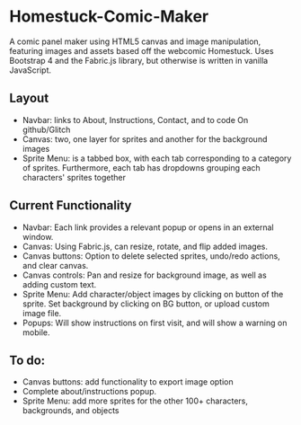 # Homestuck-Comic-Maker

A comic panel maker using HTML5 canvas and image manipulation, featuring images and assets based off the webcomic Homestuck. Uses Bootstrap 4 and the Fabric.js library, but otherwise is written in vanilla JavaScript.

Layout
------
- Navbar: links to About, Instructions, Contact, and to code On github/Glitch
- Canvas: two, one layer for sprites and another for the background images
- Sprite Menu: is a tabbed box, with each tab corresponding to a category of sprites. Furthermore, each tab has dropdowns grouping each characters' sprites together

Current Functionality
------
- Navbar: Each link provides a relevant popup or opens in an external window.
- Canvas: Using Fabric.js, can resize, rotate, and flip added images.
- Canvas buttons: Option to delete selected sprites, undo/redo actions, and clear canvas.
- Canvas controls: Pan and resize for background image, as well as adding custom text.
- Sprite Menu: Add character/object images by clicking on button of the sprite. Set background by clicking on BG button, or upload custom image file.
- Popups: Will show instructions on first visit, and will show a warning on mobile.

To do:
------
- Canvas buttons: add functionality to export image option
- Complete about/instructions popup.
- Sprite Menu: add more sprites for the other 100+ characters, backgrounds, and objects

